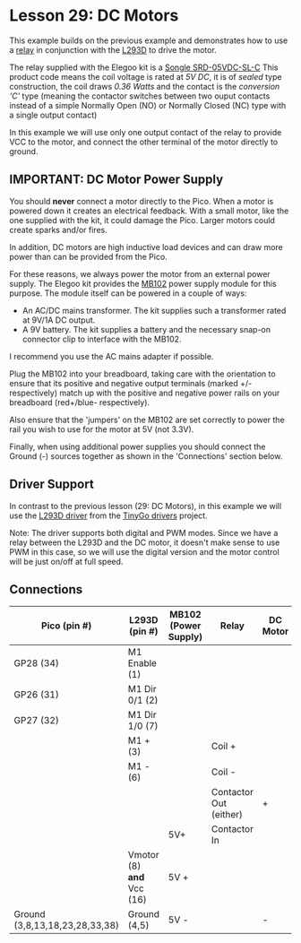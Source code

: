 # Lesson 29: DC Motors #

This example builds on the previous example and demonstrates how to use a
[relay](https://en.wikipedia.org/wiki/Relay)
in conjunction with the [L293D](https://www.ti.com/lit/ds/symlink/l293d.pdf) to
drive the motor.

The relay supplied with the Elegoo kit is a 
[Songle SRD-05VDC-SL-C](http://www.songlerelay.com/Public/Uploads/20161104/581c81ac16e36.pdf)
This product code means the coil voltage is rated at *5V DC*, it is of *sealed* type
construction, the coil draws *0.36 Watts* and the contact is the *conversion 'C'* type
(meaning the contactor switches between two ouput contacts instead of a simple
Normally Open (NO) or Normally Closed (NC) type with a single output contact)

In this example we will use only one output contact of the relay to provide VCC to the
motor, and connect the other terminal of the motor directly to ground.

## **IMPORTANT**: DC Motor Power Supply ##

You should **never** connect a motor directly to the Pico. When a motor is powered down it
creates an electrical feedback. With a small motor, like the one supplied with the kit, it
could damage the Pico. Larger motors could create sparks and/or fires.

In addition, DC motors are high inductive load devices and can draw more power than can be
provided from the Pico.

For these reasons, we always power the motor from an external power supply. The Elegoo kit
provides the [MB102](https://www.handsontec.com/dataspecs/mb102-ps.pdf) power supply module
for this purpose. The module itself can be powered in a couple of ways:

* An AC/DC mains transformer. The kit supplies such a transformer rated at 9V/1A DC output.
* A 9V battery. The kit supplies a battery and the necessary snap-on connector clip to interface
  with the MB102.

I recommend you use the AC mains adapter if possible.

Plug the MB102 into your breadboard, taking care with the orientation to ensure that its
positive and negative output terminals (marked +/- respectively) match up with the
positive and negative power rails on your breadboard (red+/blue- respectively).

Also ensure that the 'jumpers' on the MB102 are set correctly to power the rail you wish
to use for the motor at 5V (not 3.3V).

Finally, when using additional power supplies you should connect the Ground (-) sources
together as shown in the 'Connections' section below.

## Driver Support ##

In contrast to the previous lesson (29: DC Motors), in this example we will use the
[L293D driver](https://github.com/tinygo-org/drivers/blob/release/l293x/l293x.go) from the
[TinyGo drivers](https://github.com/tinygo-org/drivers) project.

Note: The driver supports both digital and PWM modes. Since we have a relay between the
L293D and the DC motor, it doesn't make sense to use PWM in this case, so we will use the
digital version and the motor control will be just on/off at full speed.

## Connections ##

| Pico (pin #) | L293D (pin #) | MB102 (Power Supply) | Relay | DC Motor |
|-|-|-|-|-|
| GP28 (34)  | M1 Enable (1) | | | |
| GP26 (31) | M1 Dir 0/1 (2) | | | |
| GP27 (32) | M1 Dir 1/0 (7) | | | |
| | M1 + (3) | | Coil + | |
| | M1 - (6) | | Coil - | |
| | | | Contactor Out (either) | + |
| | | 5V+ | Contactor In | |
| | Vmotor (8) **and** Vcc (16) | 5V +| |
| Ground (3,8,13,18,23,28,33,38) | Ground (4,5)| 5V - | | - |

